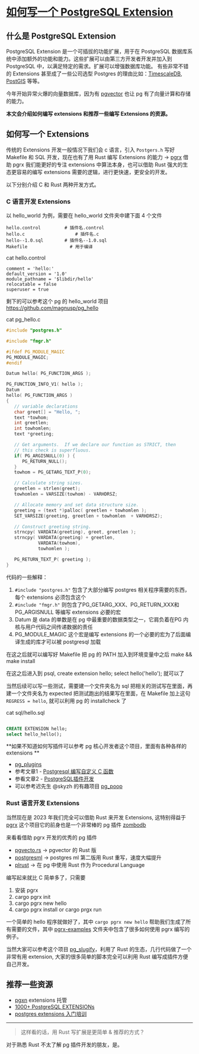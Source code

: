 # [如何写一个 PostgreSQL Extension](https://github.com/yihong0618/gitblog/issues/270)

## 什么是 PostgreSQL Extension

PostgreSQL Extension 是一个可插拔的功能扩展，用于在 PostgreSQL 数据库系统中添加额外的功能和能力。这些扩展可以由第三方开发者开发并加入到 PostgreSQL 中，以满足特定的需求。扩展可以增强数据库功能。
有些非常不错的 Extensions 甚至成了一些公司选型 Postgres 的理由比如：[TimescaleDB](https://www.timescale.com/blog/top-5-postgresql-extensions/#1-timescaledb), [PostGIS](https://www.timescale.com/blog/top-5-postgresql-extensions/#2-postgis) 等等。

今年开始异常火爆的向量数据库，因为有 [pgvector](https://github.com/pgvector/pgvector) 也让 pg 有了向量计算和存储的能力。

**本文会介绍如何编写 extensions 和推荐一些编写 Extensions 的资源。**

## 如何写一个 Extensions

传统的 Extensions 开发一般情况下我们会 c 语言，引入 `Postgers.h` 写好 Makefile 和 SQL 开发，现在也有了用 Rust 编写 Extensions 的能力 -> [pgrx](https://github.com/pgcentralfoundation/pgrx)  借助 pgrx 我们能更好的专注 extensions 中算法本身，也可以借助 Rust 强大的生态更容易的编写 extensions 需要的逻辑，进行更快速，更安全的开发。

以下分别介绍 C 和 Rust 两种开发方式。

### C 语言开发 Extensions

以 hello_world 为例，需要在 hello_world 文件夹中建下面 4 个文件

```
hello.control         # 插件名.control
hello.c                   # 插件名.c
hello--1.0.sql        # 插件名--1.0.sql
Makefile                # 用于编译
```

cat hello.control
```
comment = 'hello:'
default_version = '1.0'
module_pathname = '$libdir/hello'
relocatable = false
superuser = true
```
剩下的可以参考这个 pg 的 hello_world 项目 https://github.com/magnusp/pg_hello

cat pg_hello.c
```c
#include "postgres.h"

#include "fmgr.h"

#ifdef PG_MODULE_MAGIC
PG_MODULE_MAGIC;
#endif

Datum hello( PG_FUNCTION_ARGS );

PG_FUNCTION_INFO_V1( hello );
Datum
hello( PG_FUNCTION_ARGS )
{
   // variable declarations
   char greet[] = "Hello, ";
   text *towhom;
   int greetlen;
   int towhomlen;
   text *greeting;

   // Get arguments.  If we declare our function as STRICT, then
   // this check is superfluous.
   if( PG_ARGISNULL(0) ) {
      PG_RETURN_NULL();
   }
   towhom = PG_GETARG_TEXT_P(0);

   // Calculate string sizes.
   greetlen = strlen(greet);
   towhomlen = VARSIZE(towhom) - VARHDRSZ;

   // Allocate memory and set data structure size.
   greeting = (text *)palloc( greetlen + towhomlen );
   SET_VARSIZE(greeting, greetlen + towhomlen  + VARHDRSZ);

   // Construct greeting string.
   strncpy( VARDATA(greeting), greet, greetlen );
   strncpy( VARDATA(greeting) + greetlen,
            VARDATA(towhom),
            towhomlen );

   PG_RETURN_TEXT_P( greeting );
}
```

代码的一些解释：

1. `#include "postgres.h"` 包含了大部分编写 postgres 相关程序需要的东西，每个 extensions 必须包含这个
2. `#include "fmgr.h"` 则包含了PG_GETARG_XXX、PG_RETURN_XXX和PG_ARGISNULL 等编写 extensions 必要的宏
3.  Datum 是 data 的单数是在 pg 中最重要的数据类型之一，它肩负着在PG 内核与用户代码之间传递数据的责任
4. PG_MODULE_MAGIC 这个宏是编写 extensions 的一个必要的宏为了后面编译生成的库才可以被 postgresql 加载

在这之后就可以编写好 Makefile 把 pg 的 PATH 加入到环境变量中之后 make && make install

在这之后进入到 psql, create extension hello; select hello('hello'); 就可以了

当然后续可以写一些测试，需要建一个文件夹名为 sql 把相关的测试写在里面，再建一个文件夹名为 expected 把测试跑出的结果写在里面，在 Makefile 加上这句 `REGRESS = hello`, 就可以利用 pg 的 installcheck 了

cat sql/hello.sql

```sql

CREATE EXTENSION hello;
select hello_hello();
```
**如果不知道如何写插件可以参考 pg 核心开发者这个项目，里面有各种各样的 extensions **
- [pg_plugins](https://github.com/michaelpq/pg_plugins)
- 参考文章1 - [Postgresql 编写自定义 C 函数](https://zhmin.github.io/posts/postgresql-c-function/)
- 参看文章2 - [PostgreSQL插件开发](https://csblog.cc/dbnotes/PostgreSQL%E6%8F%92%E4%BB%B6%E5%BC%80%E5%8F%91.html)
- 可以参考迟先生 @skyzh 的有趣项目 [pg_poop](https://github.com/skyzh/pg_poop) 

### Rust 语言开发 Extensions

当然现在是 2023 年我们完全可以借助 Rust 来开发 Extensions, 这特别得益于 [pgrx](https://github.com/pgcentralfoundation/pgrx) 这个项目它的前身也是一个非常棒的 pg 插件 [zombodb](https://github.com/zombodb/zombodb)

来看看借助 pgrx 开发的优秀的 pg 插件

- [pgvecto.rs](https://github.com/tensorchord/pgvecto.rs) -> pgvector 的 Rust 版
- [postgresml](https://github.com/postgresml/postgresml) -> postgres ml 第二版用 Rust 重写，速度大幅提升
- [plrust](https://github.com/yihong0618/gitblog/issues/270) -> 在 pg 中使用 Rust 作为 Procedural Language

编写起来就比 C 简单多了，只需要

1. 安装 pgrx
2. cargo pgrx init
3. cargo pgrx new hello
4. cargo pgrx install or cargo prgx run

一个简单的 hello 程序就做好了，其中 `cargo pgrx new hello` 帮助我们生成了所有需要的文件，其中 [pgrx-examples](https://github.com/pgcentralfoundation/pgrx/tree/master/pgrx-examples) 文件夹中包含了很多如何使用 pgrx 编写的例子。

当然大家可以参考这个项目 [pg_slugify](https://github.com/higuoxing/pg_slugify)，利用了 Rust 的生态，几行代码做了一个非常有用 extension, 大家的很多简单的脚本完全可以利用 Rust 编写成插件方便自己开发。

## 推荐一些资源

- [pgxn](https://pgxn.org/) extensions 托管
- [1000+ PostgreSQL EXTENSIONs](https://gist.github.com/joelonsql/e5aa27f8cc9bd22b8999b7de8aee9d47) 
- [postgres extensions 入门培训](https://github.com/yihong0618/gitblog/files/12194352/PostgreSQL20extension20develop20guide.1482475700.pdf)


---

> 这样看的话，用 Rust 写扩展是更简单 & 推荐的方式？

对于熟悉 Rust 不太了解 pg 插件开发的朋友，是。